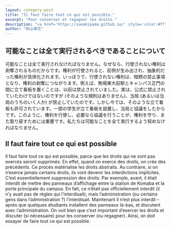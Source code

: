 ```yaml
---
layout: category-post
title: "Il faut faire tout ce qui est possible."
excerpt: "Pour conserver et regagner les droits."
description: "<a href='https://sueakiyama.github.io/' style='color:#ffffff'><u>Le Site Web de Suika Akiyama</u></a>"
author: "秋山翠花"
---
```


## 可能なことは全て実行されるべきであることについて

可能なことは全て実行されなければなりません。なぜなら、行使されない権利は剥奪されるものだからです。権利が行使されると、前例が生み出され、抽象的だった権利が具体化されます。いっぽうで、行使されない権利は、暗黙の禁止事項となり、権利の剥奪につながります。例えば、駒場東大前駅とキャンパス正門の間に立て看板を置くことは、以前は禁止されていました。実は、公式に禁止されていたわけではないのですが (そのような規則はありません)、当局 (あるいは当局のうちのいく人か) が禁止していたのです。しかし今では、そのような立て看板も許可されています。一部の学生が立て看板を設置し、当局と協議をしたからです。このように、権利を行使し、必要なら協議を行うことが、権利を守り、また取り戻すためには重要です。私たちは可能なことを全て実行するよう努めなければなりません。

## Il faut faire tout ce qui est possible

Il faut faire tout ce qui est possible, parce que les droits qui ne sont pas exercés seront supprimés. En effet, quand on exerce des droits, on crée des précédents. Ce procès matérialise les droits abstraits. Au contraire, si on n’exerce jamais certains droits, ils vont devenir les interdictions implicites. C’est essentiellement suppression des droits. Par exemple, avant, il était interdit de mettre des panneaux d’affichage entre la station de Komaba et la porte principale du campus. En fait, ce n’était pas officiellement interdit (il n’y avait pas de règles qui l’interdisait), mais l’administration (ou certains gens dans l’administration ?) l’interdisait. Maintenant il n’est plus interdit – après que quelques étudiants installent des panneaux là-bas, et discutent avec l’administration. On voit bien que c’est important d’exercer les droits et discuter (si nécessaire) pour les conserver (ou regagner). Ainsi, on doit essayer de faire tout ce qui est possible.
